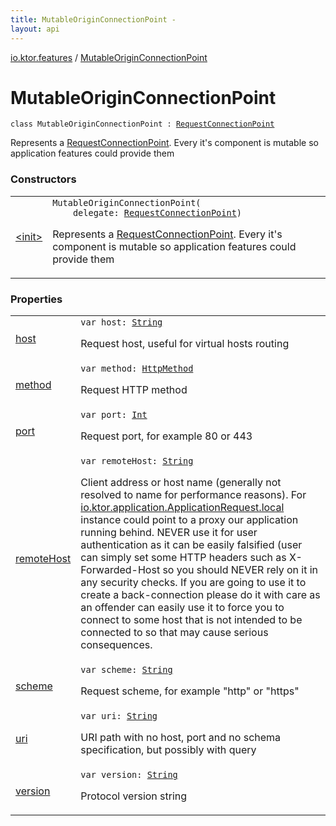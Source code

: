 ```yaml
---
title: MutableOriginConnectionPoint - 
layout: api
---
```


<div class='api-docs-breadcrumbs'><a href="../index.html">io.ktor.features</a> / <a href="./index.html">MutableOriginConnectionPoint</a></div>

# MutableOriginConnectionPoint

<div class="signature"><code><span class="keyword">class </span><span class="identifier">MutableOriginConnectionPoint</span>&nbsp;<span class="symbol">:</span>&nbsp;<a href="../../io.ktor.http/-request-connection-point/index.html"><span class="identifier">RequestConnectionPoint</span></a></code></div>

Represents a <a href="../../io.ktor.http/-request-connection-point/index.html">RequestConnectionPoint</a>. Every it's component is mutable so application features could provide them

### Constructors

<table class="api-docs-table">
<tbody>
<tr>
<td markdown="1">

<a href="-init-.html">&lt;init&gt;</a>


</td>
<td markdown="1">
<div class="signature"><code><span class="identifier">MutableOriginConnectionPoint</span><span class="symbol">(</span><br/>&nbsp;&nbsp;&nbsp;&nbsp;<span class="parameterName" id="io.ktor.features.MutableOriginConnectionPoint$<init>(io.ktor.http.RequestConnectionPoint)/delegate">delegate</span><span class="symbol">:</span>&nbsp;<a href="../../io.ktor.http/-request-connection-point/index.html"><span class="identifier">RequestConnectionPoint</span></a><span class="symbol">)</span></code></div>

Represents a <a href="../../io.ktor.http/-request-connection-point/index.html">RequestConnectionPoint</a>. Every it's component is mutable so application features could provide them


</td>
</tr>
</tbody>
</table>

### Properties

<table class="api-docs-table">
<tbody>
<tr>
<td markdown="1">

<a href="host.html">host</a>


</td>
<td markdown="1">
<div class="signature"><code><span class="keyword">var </span><span class="identifier">host</span><span class="symbol">: </span><a href="https://kotlinlang.org/api/latest/jvm/stdlib/kotlin/-string/index.html"><span class="identifier">String</span></a></code></div>

Request host, useful for virtual hosts routing


</td>
</tr>
<tr>
<td markdown="1">

<a href="method.html">method</a>


</td>
<td markdown="1">
<div class="signature"><code><span class="keyword">var </span><span class="identifier">method</span><span class="symbol">: </span><a href="../../io.ktor.http/-http-method/index.html"><span class="identifier">HttpMethod</span></a></code></div>

Request HTTP method


</td>
</tr>
<tr>
<td markdown="1">

<a href="port.html">port</a>


</td>
<td markdown="1">
<div class="signature"><code><span class="keyword">var </span><span class="identifier">port</span><span class="symbol">: </span><a href="https://kotlinlang.org/api/latest/jvm/stdlib/kotlin/-int/index.html"><span class="identifier">Int</span></a></code></div>

Request port, for example 80 or 443


</td>
</tr>
<tr>
<td markdown="1">

<a href="remote-host.html">remoteHost</a>


</td>
<td markdown="1">
<div class="signature"><code><span class="keyword">var </span><span class="identifier">remoteHost</span><span class="symbol">: </span><a href="https://kotlinlang.org/api/latest/jvm/stdlib/kotlin/-string/index.html"><span class="identifier">String</span></a></code></div>

Client address or host name (generally not resolved to name for performance reasons).
For <a href="#">io.ktor.application.ApplicationRequest.local</a> instance could point to
a proxy our application running behind.
NEVER use it for user authentication as it can be easily falsified (user can simply set some HTTP headers
such as X-Forwarded-Host so you should NEVER rely on it in any security checks.
If you are going to use it to create a back-connection please do it with care as an offender can easily
use it to force you to connect to some host that is not intended to be connected to so that may cause
serious consequences.


</td>
</tr>
<tr>
<td markdown="1">

<a href="scheme.html">scheme</a>


</td>
<td markdown="1">
<div class="signature"><code><span class="keyword">var </span><span class="identifier">scheme</span><span class="symbol">: </span><a href="https://kotlinlang.org/api/latest/jvm/stdlib/kotlin/-string/index.html"><span class="identifier">String</span></a></code></div>

Request scheme, for example "http" or "https"


</td>
</tr>
<tr>
<td markdown="1">

<a href="uri.html">uri</a>


</td>
<td markdown="1">
<div class="signature"><code><span class="keyword">var </span><span class="identifier">uri</span><span class="symbol">: </span><a href="https://kotlinlang.org/api/latest/jvm/stdlib/kotlin/-string/index.html"><span class="identifier">String</span></a></code></div>

URI path with no host, port and no schema specification, but possibly with query


</td>
</tr>
<tr>
<td markdown="1">

<a href="version.html">version</a>


</td>
<td markdown="1">
<div class="signature"><code><span class="keyword">var </span><span class="identifier">version</span><span class="symbol">: </span><a href="https://kotlinlang.org/api/latest/jvm/stdlib/kotlin/-string/index.html"><span class="identifier">String</span></a></code></div>

Protocol version string


</td>
</tr>
</tbody>
</table>
